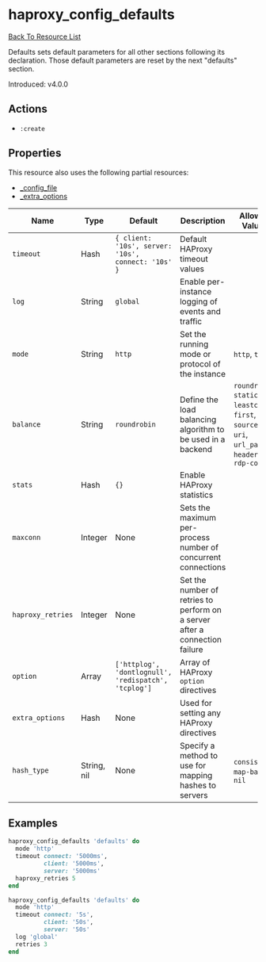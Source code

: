# haproxy_config_defaults

[Back To Resource List](https://github.com/sous-chefs/haproxy#resources)

Defaults sets default parameters for all other sections following its declaration. Those default parameters are reset by the next "defaults" section.

Introduced: v4.0.0

## Actions

* `:create`

## Properties

This resource also uses the following partial resources:

* [_config_file](https://github.com/sous-chefs/haproxy/tree/master/documentation/partial_config_file.md)
* [_extra_options](https://github.com/sous-chefs/haproxy/tree/master/documentation/partial_extra_options.md)

| Name              | Type        | Default                                              | Description                                                                 | Allowed Values                                                                                     |
| ----------------- | ----------- | ---------------------------------------------------- | --------------------------------------------------------------------------- | -------------------------------------------------------------------------------------------------- |
| `timeout`         | Hash        | `{ client: '10s', server: '10s', connect: '10s' }`   | Default HAProxy timeout values                                              |                                                                                                    |
| `log`             | String      | `global`                                             | Enable per-instance logging of events and traffic                           |                                                                                                    |
| `mode`            | String      | `http`                                               | Set the running mode or protocol of the instance                            | `http`, `tcp`                                                                                      |
| `balance`         | String      | `roundrobin`                                         | Define the load balancing algorithm to be used in a backend                 | `roundrobin static-rr`, `leastconn`, `first`, `source`, `uri`, `url_param`, `header`, `rdp-cookie` |
| `stats`           | Hash        | `{}`                                                 | Enable HAProxy statistics                                                   |                                                                                                    |
| `maxconn`         | Integer     | None                                                 | Sets the maximum per-process number of concurrent connections               |                                                                                                    |
| `haproxy_retries` | Integer     | None                                                 | Set the number of retries to perform on a server after a connection failure |                                                                                                    |
| `option`          | Array       | `['httplog', 'dontlognull', 'redispatch', 'tcplog']` | Array of HAProxy `option` directives                                        |                                                                                                    |
| `extra_options`   | Hash        | None                                                 | Used for setting any HAProxy directives                                     |                                                                                                    |
| `hash_type`       | String, nil | None                                                 | Specify a method to use for mapping hashes to servers                       | `consistent`, `map-based`, `nil`                                                                   |

## Examples

```ruby
haproxy_config_defaults 'defaults' do
  mode 'http'
  timeout connect: '5000ms',
          client: '5000ms',
          server: '5000ms'
  haproxy_retries 5
end
```

```ruby
haproxy_config_defaults 'defaults' do
  mode 'http'
  timeout connect: '5s',
          client: '50s',
          server: '50s'
  log 'global'
  retries 3
end
```
